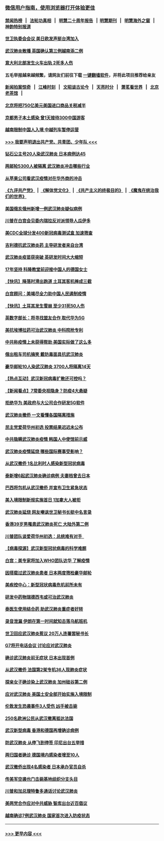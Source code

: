### [微信用户指南，使用浏览器打开体验更佳](https://github.com/gfw-breaker/banned-news1/blob/master/indexes/wechat-guide.md?t=0)
#### [禁闻热榜](热点新闻.md?t=0)  &nbsp;&nbsp;|&nbsp;&nbsp; [法轮功真相](https://github.com/gfw-breaker/truth/blob/master/README.md?t=0) &nbsp;&nbsp;|&nbsp;&nbsp; [明慧二十周年报告](https://github.com/gfw-breaker/mh-reports/blob/master/README.md?t=0) &nbsp;&nbsp;|&nbsp;&nbsp;[明慧期刊](https://github.com/gfw-breaker/mh-qikan) &nbsp;&nbsp;|&nbsp;&nbsp; [明慧海外之窗](https://github.com/gfw-breaker/mh-news/blob/master/README.md?t=0) &nbsp;&nbsp;|&nbsp;&nbsp; [神韵特别报道](https://github.com/gfw-breaker/mh-news/blob/master/shenyun.md?t=0)
#### [世卫执委会会议 美日欧发声挺台湾加入](../pages/nsc418/n11849433.md?t=02070155) 
#### [武汉肺炎散播 英国确认第三例越南添二例](../pages/nsc418/n11849439.md?t=02070155) 
#### [意大利北部发生火车出轨 2死多人伤](../pages/nsc418/n11848999.md?t=02070155) 
#### 五毛举报越来越频繁，请网友们前往下载 [一键翻墙软件](https://github.com/gfw-breaker/ssr-accounts)，并将此项目推荐给亲友
#### [新闻拍案惊奇](https://github.com/gfw-breaker/banned-news1/blob/master/pages/link4.md) &nbsp;&nbsp;|&nbsp;&nbsp; [江峰时刻](https://github.com/gfw-breaker/banned-news1/blob/master/pages/link4.md) &nbsp;&nbsp;|&nbsp;&nbsp; [文昭谈古论今](https://github.com/gfw-breaker/banned-news1/blob/master/pages/link4.md) &nbsp;&nbsp;|&nbsp;&nbsp; [天亮时分](https://github.com/gfw-breaker/banned-news1/blob/master/pages/link4.md) &nbsp;&nbsp;|&nbsp;&nbsp; [萧茗看世界](https://github.com/gfw-breaker/banned-news1/blob/master/pages/link4.md) &nbsp;&nbsp;|&nbsp;&nbsp; [北京老茶馆](https://github.com/gfw-breaker/banned-news1/blob/master/pages/link4.md) &nbsp;&nbsp;|&nbsp;&nbsp; 
#### [北京将把750亿美元美国进口商品关税减半](../pages/nsc418/n11848896.md?t=02070155) 
#### [京都男子本土感染 曾1天接待300中国游客](../pages/nsc418/n11848641.md?t=02070155) 
#### [越南限制中国人入境 中越列车暂停运营](../pages/nsc418/n11847844.md?t=02070155) 
#### [>>> 我要声明退出共产党、共青团、少年队 <<<](https://github.com/begood0513/goodnews/blob/master/quit/letter.md) 
#### [钻石公主号20人染武汉肺炎 日本病例达45](../pages/nsc418/n11847823.md?t=02070155) 
#### [两邮轮5300人被隔离 武汉肺炎冲击哪些行业](../pages/nsc418/n11847456.md?t=02070155) 
#### [从苹果公司看武汉疫情对在华外商的冲击](../pages/nsc418/n11847586.md?t=02070155) 
#### [《九评共产党》](https://github.com/begood0513/9ping.md/blob/master/README.md) &nbsp;|&nbsp; [《解体党文化》](../../../../jtdwh.md/blob/master/README.md)  &nbsp;|&nbsp; [《共产主义的终极目的》](../../../../gczydzjmd.md/blob/master/README.md) &nbsp;|&nbsp; [《魔鬼在统治我们的世界》](../../../../mgztzwmdsj.md/blob/master/README.md) 
#### [美国俄亥俄州新增一例武汉肺炎疑似病例](../pages/nsc418/n11847714.md?t=02070155) 
#### [川普在白宫会见委内瑞拉反对派领导人瓜伊多](../pages/nsc418/n11847391.md?t=02070155) 
#### [美CDC全球分发400新冠病毒测试盒 加速筛查](../pages/nsc418/n11847260.md?t=02070155) 
#### [吉利德抗武汉肺炎药 主导研发者来自台湾](../pages/nsc418/n11847064.md?t=02070155) 
#### [武汉肺炎疫苗获突破 英研发时间大大缩短](../pages/nsc418/n11846915.md?t=02070155) 
#### [17年坚持 科隆教堂前迎接中国人的德国女士](../pages/nsc418/n11846781.md?t=02070155) 
#### [【快讯】降落时滑出跑道 土耳其客机摔成三截](../pages/nsc418/n11847021.md?t=02070155) 
#### [白宫顾问：美竭尽全力助中国人民遏制疫情](../pages/nsc418/n11846756.md?t=02070155) 
#### [【快讯】土耳其发生雪崩 至少31死50人伤](../pages/nsc418/n11846680.md?t=02070155) 
#### [英数字部长：将寻找盟友合作 取代华为5G](../pages/nsc418/n11846485.md?t=02070155) 
#### [美抗埃博拉药可治武汉肺炎 中科院抢专利](../pages/nsc418/n11846409.md?t=02070155) 
#### [中共称疫情上未获得帮助 美国实际做了这么多](../pages/nsc418/n11846008.md?t=02070155) 
#### [俄出租车司机搞笑 戴防毒面具抗武汉肺炎](../pages/nsc418/n11845703.md?t=02070155) 
#### [豪华邮轮10人染武汉肺炎 3700人将隔离14天](../pages/nsc418/n11845543.md?t=02070155) 
#### [【热点互动】武汉新冠病毒扩散还可控吗？](../pages/nsc418/n11844750.md?t=02070155) 
#### [【新闻看点】7常委央视隐身？防疫4大悬疑](../pages/nsc418/n11844611.md?t=02070155) 
#### [拒绝华为 美政府与大公司合作研发5G软件](../pages/nsc418/n11844625.md?t=02070155) 
#### [武汉肺炎撤侨 一文看懂各国隔离措施](../pages/nsc418/n11844216.md?t=02070155) 
#### [民主党爱荷华州初选 投票结果迟迟未公布](../pages/nsc418/n11844207.md?t=02070155) 
#### [中共隐瞒武汉肺炎疫情 韩国人中使馆前示威](../pages/nsc418/n11844084.md?t=02070155) 
#### [武汉肺炎疫情延烧 哪些国际赛事受影响？](../pages/nsc418/n11843958.md?t=02070155) 
#### [从武汉撤侨 1名比利时人感染新型冠状病毒](../pages/nsc418/n11843977.md?t=02070155) 
#### [泰新增6起武汉肺炎确诊病例 夫妻档曾去日本](../pages/nsc418/n11843900.md?t=02070155) 
#### [巴西将包机从武汉撤侨 并宣布卫生紧急状态](../pages/nsc418/n11843418.md?t=02070155) 
#### [美入境限制新规实施首日 1加拿大人被拒](../pages/nsc418/n11843058.md?t=02070155) 
#### [武汉肺炎延烧 网友嘲讽世卫秘书长挺中名言录](../pages/nsc418/n11843056.md?t=02070155) 
#### [香港39岁男罹患武汉肺炎死亡 大陆外第二例](../pages/nsc418/n11843026.md?t=02070155) 
#### [川普团队谈爱荷华州初选：总统难有对手  ](../pages/nsc418/n11842867.md?t=02070155) 
#### [【病毒探源】武汉新型冠状病毒的科学难题](../pages/nsc418/n11842176.md?t=02070155) 
#### [白宫：美专家将加入WHO团队访华 了解疫情](../pages/nsc418/n11842198.md?t=02070155) 
#### [因搭载过武汉肺炎患者 日本两度筛检豪华邮轮](../pages/nsc418/n11842447.md?t=02070155) 
#### [美疾控中心：新型冠状病毒危机前所未有](../pages/nsc418/n11842406.md?t=02070155) 
#### [研发中药物瑞德西韦或可治武汉肺炎](../pages/nsc418/n11842100.md?t=02070155) 
#### [泰医生使用结合药 助武汉肺炎重症者好转](../pages/nsc418/n11842096.md?t=02070155) 
#### [录音泄漏 伊朗在第一时间就知击落乌航班机](../pages/nsc418/n11842002.md?t=02070155) 
#### [世卫回应武汉肺炎惹议 20万人连署罢秘书长](../pages/nsc418/n11841664.md?t=02070155) 
#### [G7将开电话会议 讨论应对武汉肺炎](../pages/nsc418/n11841658.md?t=02070155) 
#### [确诊武汉肺炎前无症状 日本出现首例](../pages/nsc418/n11841567.md?t=02070155) 
#### [从武汉撤侨 法国第2架专机36人现肺炎症状](../pages/nsc418/n11841382.md?t=02070155) 
#### [探亲女子确诊染上武汉肺炎 加州硅谷第二例](../pages/nsc418/n11839784.md?t=02070155) 
#### [应对武汉肺炎 美国土安全部开始实施入境限制](../pages/nsc418/n11839729.md?t=02070155) 
#### [伦敦发生恐袭事件3人受伤 凶手被击毙](../pages/nsc418/n11839442.md?t=02070155) 
#### [250名欧洲公民从武汉撤离抵达法国](../pages/nsc418/n11839438.md?t=02070155) 
#### [武汉新型病毒 香港和德国再增确诊病例](../pages/nsc418/n11839381.md?t=02070155) 
#### [防武汉肺炎 从停飞到停签 印尼出台五举措](../pages/nsc418/n11839282.md?t=02070155) 
#### [两归国者确诊 德国境内感染者增至10人](../pages/nsc418/n11839164.md?t=02070155) 
#### [武汉撤侨出现4名感染者 日本承办官员自杀](../pages/nsc418/n11839044.md?t=02070155) 
#### [传美军空袭也门击毙基地组织分支头目](../pages/nsc418/n11839210.md?t=02070155) 
#### [川普和加总理特鲁多通话讨论武汉肺炎](../pages/nsc418/n11839128.md?t=02070155) 
#### [美两党合作应对中共威胁 智库出台近百倡议](../pages/nsc418/n11838437.md?t=02070155) 
#### [越南确诊7例武汉肺炎 国家首次进入防疫状态](../pages/nsc418/n11838860.md?t=02070155) 

----
#### [ >>> 更早内容 <<< ](../indexes/nsc418-earlier.md)

